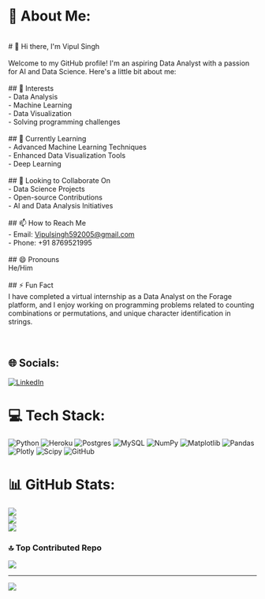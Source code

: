 # 💫 About Me:
<br># 👋 Hi there, I'm Vipul Singh<br><br>Welcome to my GitHub profile! I'm an aspiring Data Analyst with a passion for AI and Data Science. Here's a little bit about me:<br><br>## 👀 Interests<br>- Data Analysis<br>- Machine Learning<br>- Data Visualization<br>- Solving programming challenges<br><br>## 🌱 Currently Learning<br>- Advanced Machine Learning Techniques<br>- Enhanced Data Visualization Tools<br>- Deep Learning<br><br>## 💞️ Looking to Collaborate On<br>- Data Science Projects<br>- Open-source Contributions<br>- AI and Data Analysis Initiatives<br><br>## 📫 How to Reach Me<br>- Email: [Vipulsingh592005@gmail.com](mailto:Vipulsingh592005@gmail.com)<br>- Phone: +91 8769521995<br><br>## 😄 Pronouns<br>He/Him<br><br>## ⚡ Fun Fact<br>I have completed a virtual internship as a Data Analyst on the Forage platform, and I enjoy working on programming problems related to counting combinations or permutations, and unique character identification in strings.<br><br><br>


## 🌐 Socials:
[![LinkedIn](https://img.shields.io/badge/LinkedIn-%230077B5.svg?logo=linkedin&logoColor=white)](https://linkedin.com/in/https://www.linkedin.com/in/vipul-singh-664b3021b?utm_source=share&utm_campaign=share_via&utm_content=profile&utm_medium=android_app) 

# 💻 Tech Stack:
![Python](https://img.shields.io/badge/python-3670A0?style=for-the-badge&logo=python&logoColor=ffdd54) ![Heroku](https://img.shields.io/badge/heroku-%23430098.svg?style=for-the-badge&logo=heroku&logoColor=white) ![Postgres](https://img.shields.io/badge/postgres-%23316192.svg?style=for-the-badge&logo=postgresql&logoColor=white) ![MySQL](https://img.shields.io/badge/mysql-4479A1.svg?style=for-the-badge&logo=mysql&logoColor=white) ![NumPy](https://img.shields.io/badge/numpy-%23013243.svg?style=for-the-badge&logo=numpy&logoColor=white) ![Matplotlib](https://img.shields.io/badge/Matplotlib-%23ffffff.svg?style=for-the-badge&logo=Matplotlib&logoColor=black) ![Pandas](https://img.shields.io/badge/pandas-%23150458.svg?style=for-the-badge&logo=pandas&logoColor=white) ![Plotly](https://img.shields.io/badge/Plotly-%233F4F75.svg?style=for-the-badge&logo=plotly&logoColor=white) ![Scipy](https://img.shields.io/badge/SciPy-%230C55A5.svg?style=for-the-badge&logo=scipy&logoColor=%white) ![GitHub](https://img.shields.io/badge/github-%23121011.svg?style=for-the-badge&logo=github&logoColor=white)
# 📊 GitHub Stats:
![](https://github-readme-stats.vercel.app/api?username=VipulSingh2&theme=dark&hide_border=false&include_all_commits=false&count_private=false)<br/>
![](https://github-readme-streak-stats.herokuapp.com/?user=VipulSingh2&theme=dark&hide_border=false)<br/>
![](https://github-readme-stats.vercel.app/api/top-langs/?username=VipulSingh2&theme=dark&hide_border=false&include_all_commits=false&count_private=false&layout=compact)

### 🔝 Top Contributed Repo
![](https://github-contributor-stats.vercel.app/api?username=VipulSingh2&limit=5&theme=dark&combine_all_yearly_contributions=true)

---
[![](https://visitcount.itsvg.in/api?id=VipulSingh2&icon=0&color=3)](https://visitcount.itsvg.in)

<!-- Proudly created with GPRM ( https://gprm.itsvg.in ) -->
